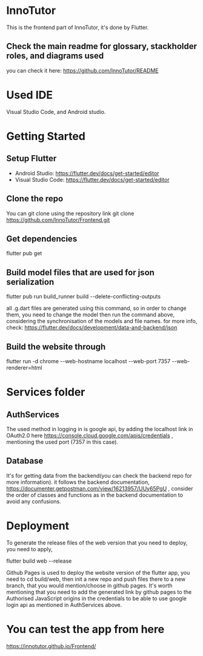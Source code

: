 # InnoTutor
This is the frontend part of InnoTutor, it's done by Flutter.
## Check the main readme for glossary, stackholder roles, and diagrams used
you can check it here: https://github.com/InnoTutor/README

# Used IDE
Visual Studio Code, and Android studio.

# Getting Started
## Setup Flutter
- Android Studio: https://flutter.dev/docs/get-started/editor
- Visual Studio Code: https://flutter.dev/docs/get-started/editor

## Clone the repo
You can git clone using the repository link
git clone https://github.com/InnoTutor/Frontend.git

## Get dependencies 
flutter pub get

## Build model files that are used for json serialization
flutter pub run build_runner build --delete-conflicting-outputs

all .g.dart files are generated using this command, so in order to change them,
you need to change the model then run the command above, considering the synchronisation of the models and file names.
for more info, check: 
https://flutter.dev/docs/development/data-and-backend/json

## Build the website through
flutter run -d chrome --web-hostname localhost --web-port 7357 --web-renderer=html

 # Services folder
 ## AuthServices
 The used method in logging in is google api, by adding the localhost link in OAuth2.0 here https://console.cloud.google.com/apis/credentials , mentioning the used port (7357 in this case).
 ## Database
 It's for getting data from the backend(you can check the backend repo for more information). 
 it follows the backend documentation, https://documenter.getpostman.com/view/16213957/UUy65PgU , 
 consider the order of classes and functions as in the backend documentation to avoid any confusions. 

# Deployment
To generate the release files of the web version that you need to deploy, you need to apply,

flutter build web --release

Github Pages is used to deploy the website version of the flutter app, you need to cd build/web, then init a new repo and push files there to a new branch, that you would mention/choose in github pages.
It's worth mentioning that you need to add the generated link by github pages to the Authorised JavaScript origins in the credentials to be able to use google login api as mentioned in AuthServices above.

# You can test the app from here
https://innotutor.github.io/Frontend/
